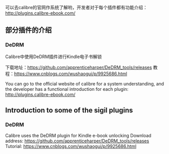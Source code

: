 可以去calibre的官网作系统了解哟，开发者对于每个插件都有功能介绍：http://plugins.calibre-ebook.com/
## 部分插件的介绍
### DeDRM
Calibre中使用DeDRM插件进行Kindle电子书解锁

下载地址：https://github.com/apprenticeharper/DeDRM_tools/releases
教程：https://www.cnblogs.com/wushaogui/p/9925686.html

You can go to the official website of calibre for a system understanding, and the developer has a functional introduction for each plugin: http://plugins.calibre-ebook.com/

## Introduction to some of the sigil plugins
### DeDRM
Calibre uses the DeDRM plugin for Kindle e-book unlocking
Download address: https://github.com/apprenticeharper/DeDRM_tools/releases
Tutorial: https://www.cnblogs.com/wushaogui/p/9925686.html
